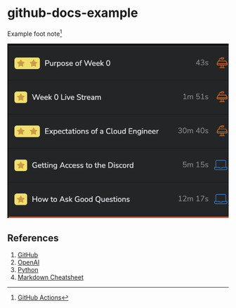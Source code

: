 # github-docs-example

Example foot note[^1]

![Image of favorites in browser](assets/test-photo.png)


## References
1. [GitHub](https://github.com) 
2. [OpenAI](https://github.com/openai)
3. [Python](https://github.com/python)
4. [Markdown Cheatsheet](https://github.com/adam-p/markdown-here/wiki/Markdown-Cheatsheet)
[^1]: [GitHub Actions](https://github.com/actions)
